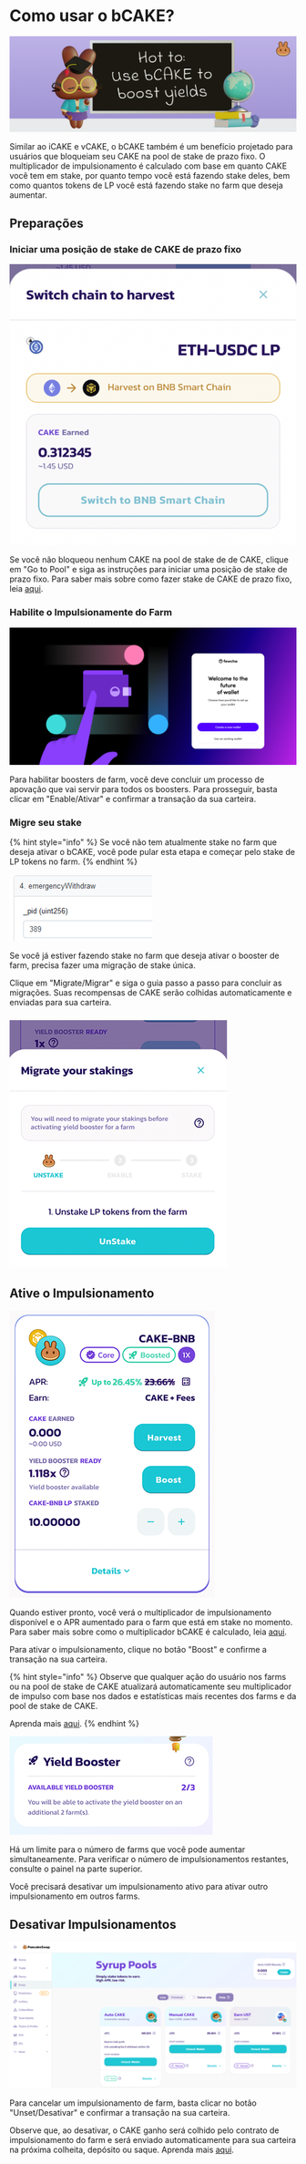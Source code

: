 # Como usar o bCAKE?

![](../../../.gitbook/assets/how-to-use-bCAKE.png)

Similar ao iCAKE e vCAKE, o bCAKE também é um benefício projetado para usuários que bloqueiam seu CAKE na pool de stake de prazo fixo. O multiplicador de impulsionamento é calculado com base em quanto CAKE você tem em stake, por quanto tempo você está fazendo stake deles, bem como quantos tokens de LP você está fazendo stake no farm que deseja aumentar.

## Preparações <a href="#preparations" id="preparations"></a>

### Iniciar uma posição de stake de CAKE de prazo fixo

![](<../../../.gitbook/assets/image (15) (1).png>)

Se você não bloqueou nenhum CAKE na pool de stake de de CAKE, clique em "Go to Pool" e siga as instruções para iniciar uma posição de stake de prazo fixo. Para saber mais sobre como fazer stake de CAKE de prazo fixo, leia [aqui](https://docs.pancakeswap.finance/v/portuguese-brazilian/products/pancakeswap-exchange).

### Habilite o Impulsionamente do Farm <a href="#enable-farm-boosters" id="enable-farm-boosters"></a>

![](<../../../.gitbook/assets/image (7) (2).png>)

Para habilitar boosters de farm, você deve concluir um processo de apovação que vai servir para todos os boosters. Para prosseguir, basta clicar em "Enable/Ativar" e confirmar a transação da sua carteira.

### Migre seu stake <a href="#migrate-your-stakings" id="migrate-your-stakings"></a>

{% hint style="info" %}
Se você não tem atualmente stake no farm que deseja ativar o bCAKE, você pode pular esta etapa e começar pelo stake de LP tokens no farm.
{% endhint %}

![](<../../../.gitbook/assets/image (11) (1) (1).png>)

Se você já estiver fazendo stake no farm que deseja ativar o booster de farm, precisa fazer uma migração de stake única.&#x20;

Clique em "Migrate/Migrar" e siga o guia passo a passo para concluir as migrações. Suas recompensas de CAKE serão colhidas automaticamente e enviadas para sua carteira.

### ![](<../../../.gitbook/assets/image (9) (1) (2) (1).png>) <a href="#activate-boosters" id="activate-boosters"></a>

## Ative o Impulsionamento

![](<../../../.gitbook/assets/image (2) (2).png>)

Quando estiver pronto, você verá o multiplicador de impulsionamento disponível e o APR aumentado para o farm que está em stake no momento. Para saber mais sobre como o multiplicador bCAKE é calculado, leia [aqui](https://docs.pancakeswap.finance/v/portuguese-brazilian/products/yield-farming/bcake/faq).&#x20;

Para ativar o impulsionamento, clique no botão "Boost" e confirme a transação na sua carteira.

{% hint style="info" %}
Observe que qualquer ação do usuário nos farms ou na pool de stake de CAKE atualizará automaticamente seu multiplicador de impulso com base nos dados e estatísticas mais recentes dos farms e da pool de stake de CAKE.

Aprenda mais [aqui](https://docs.pancakeswap.finance/v/portuguese-brazilian/products/yield-farming/bcake/faq).&#x20;
{% endhint %}

![](<../../../.gitbook/assets/image (6) (1).png>)

Há um limite para o número de farms que você pode aumentar simultaneamente. Para verificar o número de impulsionamentos restantes, consulte o painel na parte superior.&#x20;

Você precisará desativar um impulsionamento ativo para ativar outro impulsionamento em outros farms.

## Desativar Impulsionamentos <a href="#unset-boosters" id="unset-boosters"></a>

![](<../../../.gitbook/assets/image (18) (1) (1).png>)

Para cancelar um impulsionamento de farm, basta clicar no botão "Unset/Desativar" e confirmar a transação na sua carteira.

Observe que, ao desativar, o CAKE ganho será colhido pelo contrato de impulsionamento do farm e será enviado automaticamente para sua carteira na próxima colheita, depósito ou saque. Aprenda mais [aqui](https://docs.pancakeswap.finance/v/portuguese-brazilian/products/yield-farming/bcake/faq).&#x20;
